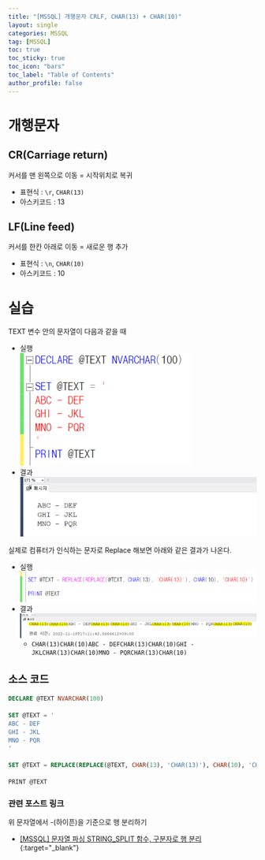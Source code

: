 ```yaml
---
title: "[MSSQL] 개행문자 CRLF, CHAR(13) + CHAR(10)"
layout: single
categories: MSSQL
tag: [MSSQL]
toc: true
toc_sticky: true
toc_icon: "bars"
toc_label: "Table of Contents"
author_profile: false
---
```


# 개행문자
## CR(Carriage return)
커서를 맨 왼쪽으로 이동 = 시작위치로 복귀
- 표현식 : `\r`, `CHAR(13)`
- 아스키코드 : 13

## LF(Line feed)
커서를 한칸 아래로 이동 = 새로운 행 추가
- 표현식 : `\n`, `CHAR(10)`
- 아스키코드 : 10

# 실습
TEXT 변수 안의 문자열이 다음과 같을 때 
- 실행  
![images](/images/2022-11-18-mssql-crlf/crlf1.png)
- 결과  
![images](/images/2022-11-18-mssql-crlf/crlf3.png)

실제로 컴퓨터가 인식하는 문자로 Replace 해보면 아래와 같은 결과가 나온다.
- 실행  
![images](/images/2022-11-18-mssql-crlf/crlf4.png)
- 결과  
![images](/images/2022-11-18-mssql-crlf/crlf2.png)
  - `CHAR(13)CHAR(10)ABC - DEFCHAR(13)CHAR(10)GHI - JKLCHAR(13)CHAR(10)MNO - PQRCHAR(13)CHAR(10)`

## 소스 코드
```sql
DECLARE @TEXT NVARCHAR(100)

SET @TEXT = '
ABC - DEF
GHI - JKL
MNO - PQR
'

SET @TEXT = REPLACE(REPLACE(@TEXT, CHAR(13), 'CHAR(13)'), CHAR(10), 'CHAR(10)')

PRINT @TEXT
```

### 관련 포스트 링크
위 문자열에서 -(하이픈)을 기준으로 행 분리하기
- [[MSSQL] 문자열 파싱 STRING_SPLIT 함수, 구분자로 행 분리](/mssql/mssql-string_split){:target="_blank"}